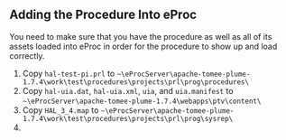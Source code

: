 ## Adding the Procedure Into eProc
You need to make sure that you have the procedure as well as all of its assets loaded into eProc in order for the procedure to show up and load correctly.
1. Copy `hal-test-pi.prl` to `~\eProcServer\apache-tomee-plume-1.7.4\work\test\procedures\projects\prl\prog\procedures\`
2. Copy `hal-uia.dat`, `hal-uia.xml`, `uia`, and `uia.manifest` to `~\eProcServer\apache-tomee-plume-1.7.4\webapps\ptv\content\`
3. Copy `HAL_3_4.map` to `~\eProcServer\apache-tomee-plume-1.7.4\work\test\procedures\projects\prl\prog\sysrep\`
4. 
